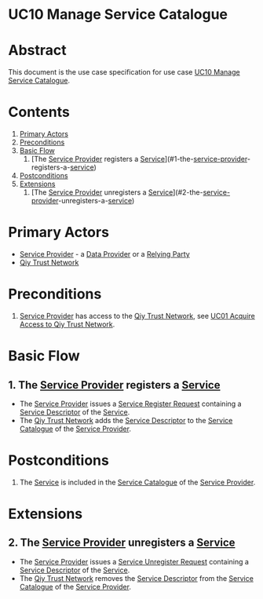 # UC10 Manage Service Catalogue

# Abstract

This document is the use case specification for use case [UC10 Manage Service Catalogue](UC10%20Manage%20Service%20Catalogue.md).

# Contents


1. [Primary Actors](#primary-actors)
1. [Preconditions](#preconditions)
1. [Basic Flow](#basic-flow)
	1. [The [Service Provider](../Definitions.md#service-provider) registers a [Service](../Definitions.md#service)](#1-the-[service-provider](definitionsmd#service-provider)-registers-a-[service](definitionsmd#service))
1. [Postconditions](#postconditions)
1. [Extensions](#extensions)
	1. [The [Service Provider](../Definitions.md#service-provider) unregisters a [Service](../Definitions.md#service)](#2-the-[service-provider](definitionsmd#service-provider)-unregisters-a-[service](definitionsmd#service))

# Primary Actors

* [Service Provider](../Definitions.md#service-provider) - a [Data Provider](../Definitions.md#data-provider) or a [Relying Party](../Definitions.md#relying-party)
* [Qiy Trust Network](../Definitions.md#qiy-trust-network)

# Preconditions

1. [Service Provider](../Definitions.md#service-provider) has access to the [Qiy Trust Network](../Definitions.md#qiy-trust-network), see [UC01 Acquire Access to Qiy Trust Network](UC01%20Acquire%20Access%20to%20Qiy%20Trust%20Network.md).

# Basic Flow

## 1. The [Service Provider](../Definitions.md#service-provider) registers a [Service](../Definitions.md#service)

* The [Service Provider](../Definitions.md#service-provider) issues a [Service Register Request](../Definitions.md#service-register-request) containing a [Service Descriptor](../Definitions.md#service-descriptor) of the [Service](../Definitions.md#service).
* The [Qiy Trust Network](../Definitions.md#qiy-trust-network) adds the [Service Descriptor](../Definitions.md#service-descriptor) to the [Service Catalogue](../Definitions.md#service-catalogue) of the [Service Provider](../Definitions.md#service-provider).


# Postconditions

1. The [Service](../Definitions.md#service) is included in the [Service Catalogue](../Definitions.md#service-catalogue) of the [Service Provider](../Definitions.md#service-provider).

# Extensions

## 2. The [Service Provider](../Definitions.md#service-provider) unregisters a [Service](../Definitions.md#service)

* The [Service Provider](../Definitions.md#service-provider) issues a [Service Unregister Request](../Definitions.md#service-unregister-request) containing a [Service Descriptor](../Definitions.md#service-descriptor) of the [Service](../Definitions.md#service).
* The [Qiy Trust Network](../Definitions.md#qiy-trust-network) removes the [Service Descriptor](../Definitions.md#service-descriptor) from the [Service Catalogue](../Definitions.md#service-catalogue) of the [Service Provider](../Definitions.md#service-provider).


